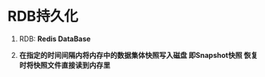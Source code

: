 # RDB持久化

1. RDB: **Redis DataBase**

2.  **在指定的时间间隔内将内存中的数据集体快照写入磁盘 即Snapshot快照 恢复时将快照文件直接读到内存里**


